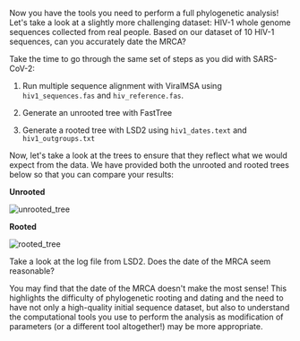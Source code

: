 <script>
import Link from "$components/Link.svelte";
import Execute from "$components/Execute.svelte";
import Image from "$components/Image.svelte";
import Quiz from "$components/Quiz.svelte";
</script>

Now you have the tools you need to perform a full phylogenetic analysis! Let's take a look at a slightly more challenging dataset: HIV-1 whole genome sequences collected from real people. Based on our dataset of 10 HIV-1 sequences, can you accurately date the MRCA? 

Take the time to go through the same set of steps as you did with SARS-CoV-2:

1. Run multiple sequence alignment with ViralMSA using `hiv1_sequences.fas` and `hiv_reference.fas`.

2. Generate an unrooted tree with FastTree

3. Generate a rooted tree with LSD2 using `hiv1_dates.text` and `hiv1_outgroups.txt`

Now, let's take a look at the trees to ensure that they reflect what we would expect from the data. We have provided both the unrooted and rooted trees below so that you can compare your results:

**Unrooted**

<Image src="/data/viral-phylogenetics/unrooted_hiv1.png" alt="unrooted_tree" />

**Rooted**

<Image src="/data/viral-phylogenetics/rooted_hiv1.png" alt="rooted_tree" />

Take a look at the log file from LSD2. Does the date of the MRCA seem reasonable?

You may find that the date of the MRCA doesn't make the most sense! This highlights the difficulty of phylogenetic rooting and dating and the need to have not only a high-quality initial sequence dataset, but also to understand the computational tools you use to perform the analysis as modification of parameters (or a different tool altogether!) may be more appropriate. 